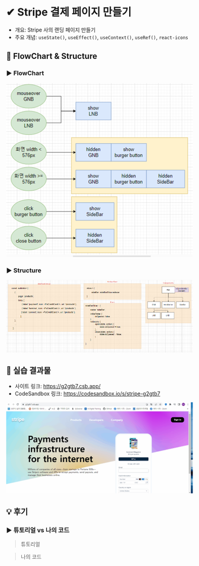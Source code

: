 # ✔ Stripe 결제 페이지 만들기

-   개요: Stripe 사의 랜딩 페이지 만들기
-   주요 개념: `useState()`, `useEffect()`, `useContext()`, `useRef()`, `react-icons`

## 🎨 FlowChart & Structure

### ▶ FlowChart

![](image/flowchart.PNG)

### ▶ Structure

![](image/structure.PNG)

## 🧩 실습 결과물

-   사이트 링크: <https://g2gtb7.csb.app/>
-   CodeSandbox 링크: <https://codesandbox.io/s/stripe-g2gtb7>

![](../gif/stripe_practice1.gif)

## 💡 후기

### ▶ 튜토리얼 vs 나의 코드

> 튜토리얼

> 나의 코드

